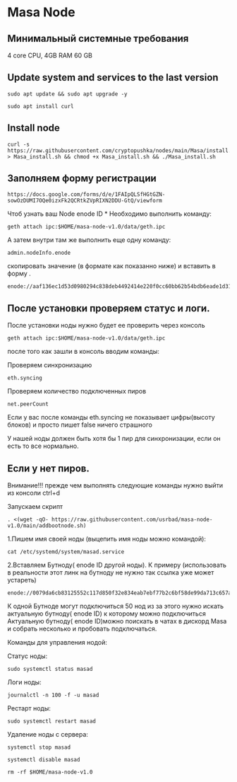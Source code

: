 # Masa Node
## Минимальный системные требования 

4 core CPU, 4GB RAM 60 GB


## Update system and services to the last version

```
sudo apt update && sudo apt upgrade -y
```

```
sudo apt install curl
```


## Install node
```
curl -s https://raw.githubusercontent.com/cryptopushka/nodes/main/Masa/install.sh > Masa_install.sh && chmod +x Masa_install.sh && ./Masa_install.sh
```


## Заполняем форму регистрации
```
https://docs.google.com/forms/d/e/1FAIpQLSfHGtGZN-sowOzDUMI7OQe0izxFk2QCRtkZVpRIXN2DDU-GtQ/viewform
```

Чтоб узнать ваш Node enode ID * Необходимо выполнить команду:

```
geth attach ipc:$HOME/masa-node-v1.0/data/geth.ipc
```
А затем внутри там же выполнить еще одну команду:
```
admin.nodeInfo.enode
```
скопировать значение (в формате как показанно ниже) и вставить в форму .

```
enode://aaf136ec1d53d0980294c838deb4492414e220f0cc60bb62b54bdb6eade1d314afbcbd7257d88e73135e63c07413e8fb538f64e047bea9e9b8ae394d84fc345d@49.161.210.223:30300
```


## После установки проверяем статус и логи.

После установки ноды нужно будет ее проверить через консоль

```
geth attach ipc:$HOME/masa-node-v1.0/data/geth.ipc
```

после того как зашли в консоль вводим команды:

Проверяем синхронизацию

```
eth.syncing
```

Проверяем количество подключенных пиров

```
net.peerCount
```

Если у вас после команды eth.syncing не показывает цифры(высоту блоков) и просто пишет false ничего страшного

У нашей ноды должен быть хотя бы 1 пир для синхронизации, если он есть то все нормально.

## Если у нет пиров.

Внимание!!! прежде чем выполнять следующие команды нужно выйти из консоли ctrl+d

Запускаем скрипт

```
. <(wget -qO- https://raw.githubusercontent.com/usrbad/masa-node-v1.0/main/addbootnode.sh)
```

1.Пишем имя своей ноды (выцепить имя ноды можно командой):

```
cat /etc/systemd/system/masad.service
```

2.Вставляем Бутноду( enode ID другой ноды). К примеру (использовать в реальности этот линк на бутноду не нужно так ссылка уже может устареть)

```
enode://0079da6cb83125552c117d850f32e834eab7ebf77b2c6bf58de99da713c657aa206127258edc483584c935d442f148a8bcf2c376f99bcf5ac7ffc24a0c@127.0.0.1:30300
```

К одной Бутноде могут подключиться 50 нод из за этого нужно искать актуальную бутноду( enode ID) к которому можно подключиться 
Актуальную бутноду( enode ID)можно поискать в чатах в дискорд Masa и собрать несколько и пробовать подключаться.


Команды для управления нодой:

Статус ноды:

```
sudo systemctl status masad
```

Логи ноды:

```
journalctl -n 100 -f -u masad
```

Рестарт ноды:

```
sudo systemctl restart masad
```

Удаление ноды с сервера:

```
systemctl stop masad
```

```
systemctl disable masad
```

```
rm -rf $HOME/masa-node-v1.0
```
